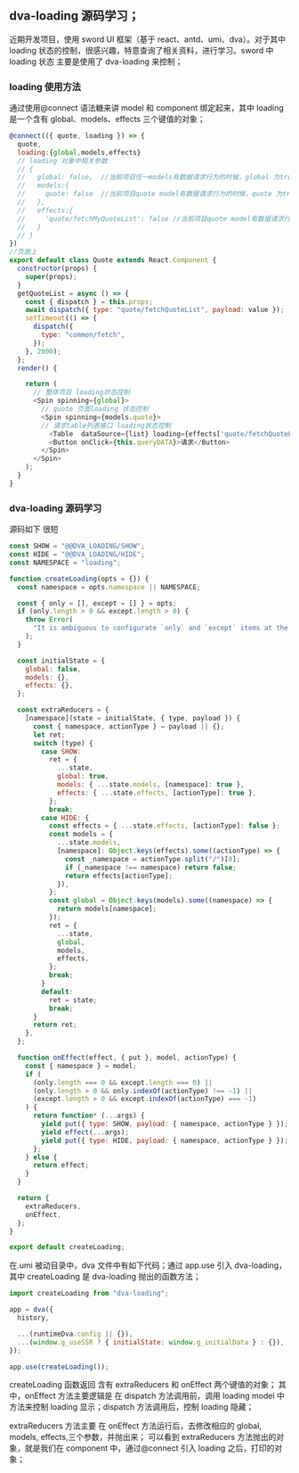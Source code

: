 ## dva-loading 源码学习；

近期开发项目，使用 sword UI 框架（基于 react、antd、umi、dva）。对于其中 loading 状态的控制，很感兴趣，特意查询了相关资料，进行学习。sword 中 loading 状态 主要是使用了 dva-loading 来控制；

### loading 使用方法

通过使用@connect 语法糖来讲 model 和 component 绑定起来，其中 loading 是一个含有 global、models、effects 三个键值的对象；

```javascript
@connect(({ quote, loading }) => {
  quote,
  loading:{global,models,effects}
  // loading 对象中相关参数
  // {
  //   global: false,  //当前项目任一models有数据请求行为的时候，global 为true，没有请求的时候为false
  //   models:{
  //     quote: false  //当前项目quote model有数据请求行为的时候，quote 为true，没有请求的时候为false
  //   },
  //   effects:{
  //     'quote/fetchMyQuoteList': false //当前项目quote model有数据请求行为的时候，quote 为true，没有请求的时候为false
  //   }
  // }
})
//页面上
export default class Quote extends React.Component {
  constructor(props) {
    super(props);
  }
  getQuoteList = async () => {
    const { dispatch } = this.props;
    await dispatch({ type: "quote/fetchQuoteList", payload: value });
    setTimeout(() => {
      dispatch({
        type: "common/fetch",
      });
    }, 2000);
  };
  render() {

    return (
      // 整体项目 loading状态控制
      <Spin spinning={global}>
        // quote 页面loading 状态控制
        <Spin spinning={models.quote}>
        // 请求table列表接口 loading状态控制
          <Table  dataSource={list} loading={effects['quote/fetchQuoteList']} />
          <Button onClick={this.queryDATA}>请求</Button>
        </Spin>
      </Spin>
    );
  }
}
```

### dva-loading 源码学习

源码如下 很短

```javascript
const SHOW = "@@DVA_LOADING/SHOW";
const HIDE = "@@DVA_LOADING/HIDE";
const NAMESPACE = "loading";

function createLoading(opts = {}) {
  const namespace = opts.namespace || NAMESPACE;

  const { only = [], except = [] } = opts;
  if (only.length > 0 && except.length > 0) {
    throw Error(
      "It is ambiguous to configurate `only` and `except` items at the same time."
    );
  }

  const initialState = {
    global: false,
    models: {},
    effects: {},
  };

  const extraReducers = {
    [namespace](state = initialState, { type, payload }) {
      const { namespace, actionType } = payload || {};
      let ret;
      switch (type) {
        case SHOW:
          ret = {
            ...state,
            global: true,
            models: { ...state.models, [namespace]: true },
            effects: { ...state.effects, [actionType]: true },
          };
          break;
        case HIDE: {
          const effects = { ...state.effects, [actionType]: false };
          const models = {
            ...state.models,
            [namespace]: Object.keys(effects).some((actionType) => {
              const _namespace = actionType.split("/")[0];
              if (_namespace !== namespace) return false;
              return effects[actionType];
            }),
          };
          const global = Object.keys(models).some((namespace) => {
            return models[namespace];
          });
          ret = {
            ...state,
            global,
            models,
            effects,
          };
          break;
        }
        default:
          ret = state;
          break;
      }
      return ret;
    },
  };

  function onEffect(effect, { put }, model, actionType) {
    const { namespace } = model;
    if (
      (only.length === 0 && except.length === 0) ||
      (only.length > 0 && only.indexOf(actionType) !== -1) ||
      (except.length > 0 && except.indexOf(actionType) === -1)
    ) {
      return function* (...args) {
        yield put({ type: SHOW, payload: { namespace, actionType } });
        yield effect(...args);
        yield put({ type: HIDE, payload: { namespace, actionType } });
      };
    } else {
      return effect;
    }
  }

  return {
    extraReducers,
    onEffect,
  };
}

export default createLoading;
```

在.umi 被动目录中，dva 文件中有如下代码；通过 app.use 引入 dva-loading，其中 createLoading 是 dva-loading 抛出的函数方法；

```javascript
import createLoading from "dva-loading";

app = dva({
  history,

  ...(runtimeDva.config || {}),
  ...(window.g_useSSR ? { initialState: window.g_initialData } : {}),
});

app.use(createLoading());
```

createLoading 函数返回 含有 extraReducers 和 onEffect 两个键值的对象；
其中，onEffect 方法主要逻辑是 在 dispatch 方法调用前，调用 loading model 中 方法来控制 loading 显示；dispatch 方法调用后，控制 loading 隐藏；

extraReducers 方法主要 在 onEffect 方法运行后，去修改相应的 global, models, effects,三个参数，并抛出来；
可以看到 extraReducers 方法抛出的对象，就是我们在 component 中，通过@connect 引入 loading 之后，打印的对象；

